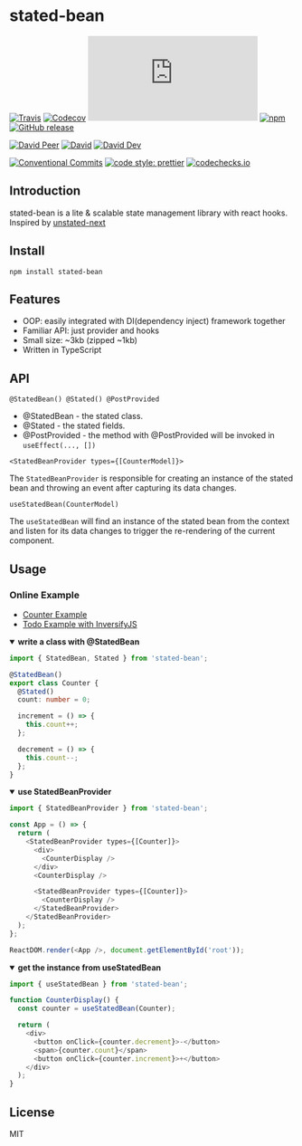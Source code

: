 # stated-bean

[![Travis](https://img.shields.io/travis/com/mjolnirjs/stated-bean.svg)](https://travis-ci.com/mjolnirjs/stated-bean)
[![Codecov](https://img.shields.io/codecov/c/gh/mjolnirjs/stated-bean)](https://codecov.io/gh/mjolnirjs/stated-bean)
[![type-coverage](https://img.shields.io/badge/dynamic/json.svg?label=type-coverage&prefix=%E2%89%A5&suffix=%&query=$.typeCoverage.atLeast&uri=https%3A%2F%2Fraw.githubusercontent.com%2Fmjolnirjs%2Fstated-bean%2Fmaster%2Fpackage.json)](https://github.com/plantain-00/type-coverage)
[![npm](https://img.shields.io/npm/v/stated-bean.svg)](https://www.npmjs.com/package/stated-bean)
[![GitHub release](https://img.shields.io/github/release/mjolnirjs/stated-bean)](https://github.com/mjolnirjs/stated-bean/releases)

[![David Peer](https://img.shields.io/david/peer/mjolnirjs/stated-bean.svg)](https://david-dm.org/mjolnirjs/stated-bean?type=peer)
[![David](https://img.shields.io/david/mjolnirjs/stated-bean.svg)](https://david-dm.org/mjolnirjs/stated-bean)
[![David Dev](https://img.shields.io/david/dev/mjolnirjs/stated-bean.svg)](https://david-dm.org/mjolnirjs/stated-bean?type=dev)

[![Conventional Commits](https://img.shields.io/badge/conventional%20commits-1.0.0-yellow.svg)](https://conventionalcommits.org)
[![code style: prettier](https://img.shields.io/badge/code_style-prettier-ff69b4.svg)](https://github.com/prettier/prettier)
[![codechecks.io](https://raw.githubusercontent.com/codechecks/docs/master/images/badges/badge-default.svg?sanitize=true)](https://codechecks.io)
## Introduction

stated-bean is a lite & scalable state management library with react hooks. Inspired by [unstated-next](https://github.com/jamiebuilds/unstated-next)

## Install

```
npm install stated-bean
```

## Features

- OOP: easily integrated with DI(dependency inject) framework together
- Familiar API: just provider and hooks
- Small size: ~3kb (zipped ~1kb)
- Written in TypeScript

## API

`@StatedBean() @Stated() @PostProvided`

- @StatedBean - the stated class.
- @Stated - the stated fields.
- @PostProvided - the method with @PostProvided will be invoked in `useEffect(..., [])`

`<StatedBeanProvider types={[CounterModel]}>`

The `StatedBeanProvider` is responsible for creating an instance of the stated bean and throwing an event after capturing its data changes.

`useStatedBean(CounterModel)`

The `useStatedBean` will find an instance of the stated bean from the context and listen for its data changes to trigger the re-rendering of the current component.

## Usage

### Online Example

- [Counter Example](https://codesandbox.io/embed/stated-bean-counter-example-116tu)
- [Todo Example with InversifyJS](https://codesandbox.io/embed/stated-bean-todo-example-2w104)

<details open>
<summary><b>write a class with @StatedBean</b></summary>

```ts
import { StatedBean, Stated } from 'stated-bean';

@StatedBean()
export class Counter {
  @Stated()
  count: number = 0;

  increment = () => {
    this.count++;
  };

  decrement = () => {
    this.count--;
  };
}
```

</details>

<details open>
<summary><b>use StatedBeanProvider</b></summary>

```ts
import { StatedBeanProvider } from 'stated-bean';

const App = () => {
  return (
    <StatedBeanProvider types={[Counter]}>
      <div>
        <CounterDisplay />
      </div>
      <CounterDisplay />

      <StatedBeanProvider types={[Counter]}>
        <CounterDisplay />
      </StatedBeanProvider>
    </StatedBeanProvider>
  );
};

ReactDOM.render(<App />, document.getElementById('root'));
```

</details>

<details open>
<summary><b>get the instance from useStatedBean</b></summary>

```ts
import { useStatedBean } from 'stated-bean';

function CounterDisplay() {
  const counter = useStatedBean(Counter);

  return (
    <div>
      <button onClick={counter.decrement}>-</button>
      <span>{counter.count}</span>
      <button onClick={counter.increment}>+</button>
    </div>
  );
}
```

</details>

## License

MIT
